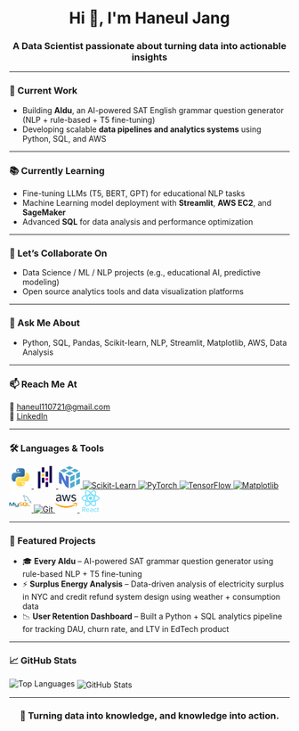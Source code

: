 <h1 align="center">Hi 👋, I'm Haneul Jang</h1>
<h3 align="center">A Data Scientist passionate about turning data into actionable insights</h3>

---

### 🔭 Current Work
- Building **AIdu**, an AI-powered SAT English grammar question generator (NLP + rule-based + T5 fine-tuning)
- Developing scalable **data pipelines and analytics systems** using Python, SQL, and AWS

---

### 📚 Currently Learning
- Fine-tuning LLMs (T5, BERT, GPT) for educational NLP tasks
- Machine Learning model deployment with **Streamlit**, **AWS EC2**, and **SageMaker**
- Advanced **SQL** for data analysis and performance optimization

---

### 🤝 Let’s Collaborate On
- Data Science / ML / NLP projects (e.g., educational AI, predictive modeling)
- Open source analytics tools and data visualization platforms

---

### 💬 Ask Me About
- Python, SQL, Pandas, Scikit-learn, NLP, Streamlit, Matplotlib, AWS, Data Analysis

---

### 📫 Reach Me At
**📧** haneul110721@gmail.com  
**🔗** <a href="https://linkedin.com/in/haneul-jang-1b8b9a190/" target="_blank">LinkedIn</a>

---

<h3 align="left">🛠️ Languages & Tools</h3>

<p align="left"> 
  <a href="https://www.python.org" target="_blank"> <img src="https://raw.githubusercontent.com/devicons/devicon/master/icons/python/python-original.svg" alt="Python" width="40" height="40"/> </a>
  <a href="https://pandas.pydata.org/" target="_blank"> <img src="https://raw.githubusercontent.com/devicons/devicon/2ae2a900d2f041da66e950e4d48052658d850630/icons/pandas/pandas-original.svg" alt="Pandas" width="40" height="40"/> </a>
  <a href="https://numpy.org/" target="_blank"> <img src="https://raw.githubusercontent.com/devicons/devicon/master/icons/numpy/numpy-original.svg" alt="NumPy" width="40" height="40"/> </a>
  <a href="https://scikit-learn.org/" target="_blank"> <img src="https://upload.wikimedia.org/wikipedia/commons/0/05/Scikit_learn_logo_small.svg" alt="Scikit-Learn" width="40" height="40"/> </a>
  <a href="https://pytorch.org/" target="_blank"> <img src="https://www.vectorlogo.zone/logos/pytorch/pytorch-icon.svg" alt="PyTorch" width="40" height="40"/> </a>
  <a href="https://www.tensorflow.org/" target="_blank"> <img src="https://www.vectorlogo.zone/logos/tensorflow/tensorflow-icon.svg" alt="TensorFlow" width="40" height="40"/> </a>
  <a href="https://matplotlib.org/" target="_blank"> <img src="https://upload.wikimedia.org/wikipedia/commons/8/84/Matplotlib_icon.svg" alt="Matplotlib" width="40" height="40"/> </a>
  <a href="https://www.mysql.com/" target="_blank"> <img src="https://raw.githubusercontent.com/devicons/devicon/master/icons/mysql/mysql-original-wordmark.svg" alt="MySQL" width="40" height="40"/> </a>
  <a href="https://git-scm.com/" target="_blank"> <img src="https://www.vectorlogo.zone/logos/git-scm/git-scm-icon.svg" alt="Git" width="40" height="40"/> </a>
  <a href="https://aws.amazon.com/" target="_blank"> <img src="https://raw.githubusercontent.com/devicons/devicon/master/icons/amazonwebservices/amazonwebservices-original.svg" alt="AWS" width="40" height="40"/> </a>
  <a href="https://reactjs.org/" target="_blank"> <img src="https://raw.githubusercontent.com/devicons/devicon/master/icons/react/react-original-wordmark.svg" alt="React" width="40" height="40"/> </a>
</p>

---

<h3 align="left">📂 Featured Projects</h3>

- 🎓 <strong>Every AIdu</strong> – AI-powered SAT grammar question generator using rule-based NLP + T5 fine-tuning 
- ⚡️ <strong>Surplus Energy Analysis</strong> – Data-driven analysis of electricity surplus in NYC and credit refund system design using weather + consumption data
- 📉 <strong>User Retention Dashboard</strong> – Built a Python + SQL analytics pipeline for tracking DAU, churn rate, and LTV in EdTech product

---

<h3 align="left">📈 GitHub Stats</h3>

<p><img align="left" src="https://github-readme-stats.vercel.app/api/top-langs?username=skyyyyyy0&show_icons=true&locale=en&layout=compact&theme=tokyonight" alt="Top Languages" /></p>

<p>&nbsp;<img align="center" src="https://github-readme-stats.vercel.app/api?username=skyyyyyy0&show_icons=true&locale=en&theme=tokyonight" alt="GitHub Stats" /></p>

---

<h3 align="center">🚀 Turning data into knowledge, and knowledge into action.</h3>
